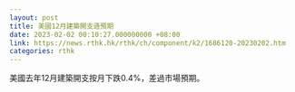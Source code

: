```yaml
---
layout: post
title: 美國12月建築開支遜預期
date: 2023-02-02 00:10:27.000000000 +08:00
link: https://news.rthk.hk/rthk/ch/component/k2/1686120-20230202.htm
categories: rthk
---
```


美國去年12月建築開支按月下跌0.4%，差過市場預期。
